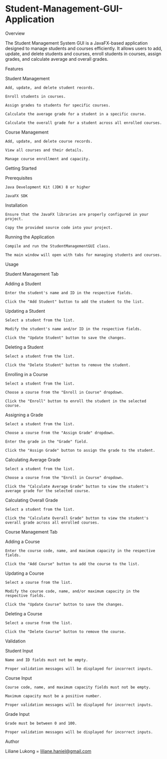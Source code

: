# Student-Management-GUI-Application

Overview

The Student Management System GUI is a JavaFX-based application designed to manage students and courses efficiently. It allows users to add, update, and delete students and courses, enroll students in courses, assign grades, and calculate average and overall grades.

Features

Student Management

	Add, update, and delete student records.
	
	Enroll students in courses.
	
	Assign grades to students for specific courses.
	
	Calculate the average grade for a student in a specific course.
	
	Calculate the overall grade for a student across all enrolled courses.

Course Management

	Add, update, and delete course records.
	
	View all courses and their details.
	
	Manage course enrollment and capacity.

Getting Started

Prerequisites

	Java Development Kit (JDK) 8 or higher
	
	JavaFX SDK

Installation

	Ensure that the JavaFX libraries are properly configured in your project.
	
	Copy the provided source code into your project.

Running the Application

	Compile and run the StudentManagementGUI class.
	
	The main window will open with tabs for managing students and courses.

Usage

Student Management Tab

Adding a Student

	Enter the student's name and ID in the respective fields.
	
	Click the "Add Student" button to add the student to the list.

Updating a Student

	Select a student from the list.
	
	Modify the student's name and/or ID in the respective fields.
	
	Click the "Update Student" button to save the changes.

Deleting a Student

	Select a student from the list.
	
	Click the "Delete Student" button to remove the student.
	
Enrolling in a Course

	Select a student from the list.
	
	Choose a course from the "Enroll in Course" dropdown.
	
	Click the "Enroll" button to enroll the student in the selected course.

Assigning a Grade

	Select a student from the list.
	
	Choose a course from the "Assign Grade" dropdown.
	
	Enter the grade in the "Grade" field.
	
	Click the "Assign Grade" button to assign the grade to the student.

Calculating Average Grade

	Select a student from the list.

	Choose a course from the "Enroll in Course" dropdown.
	
	Click the "Calculate Average Grade" button to view the student's average grade for the selected course.

Calculating Overall Grade

	Select a student from the list.
	
	Click the "Calculate Overall Grade" button to view the student's overall grade across all enrolled courses.

Course Management Tab

Adding a Course

	Enter the course code, name, and maximum capacity in the respective fields.
	
	Click the "Add Course" button to add the course to the list.

Updating a Course

	Select a course from the list.

	Modify the course code, name, and/or maximum capacity in the respective fields.
	
	Click the "Update Course" button to save the changes.

Deleting a Course

	Select a course from the list.
	
	Click the "Delete Course" button to remove the course.

Validation

Student Input

	Name and ID fields must not be empty.
	
	Proper validation messages will be displayed for incorrect inputs.

Course Input

	Course code, name, and maximum capacity fields must not be empty.
	
	Maximum capacity must be a positive number.
	
	Proper validation messages will be displayed for incorrect inputs.

Grade Input

	Grade must be between 0 and 100.
	
	Proper validation messages will be displayed for incorrect inputs.

Author 

Liliane Lukong = liliane.haniel@gmail.com
